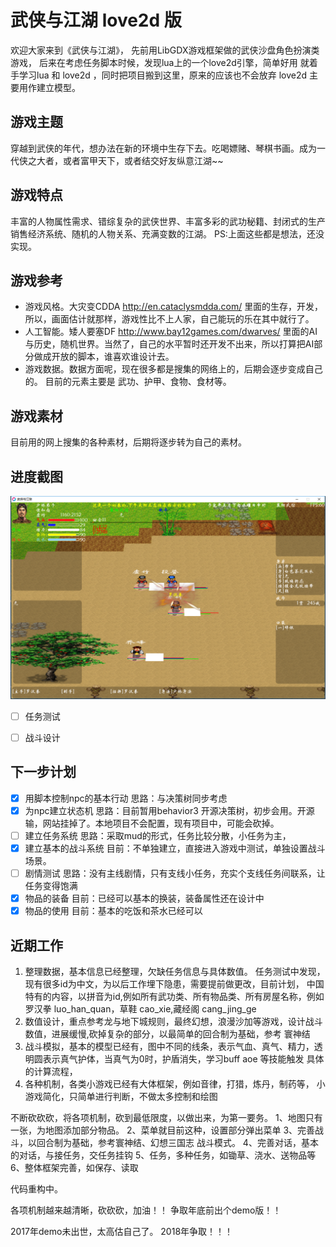 ﻿# 武侠与江湖 love2d 版
欢迎大家来到《武侠与江湖》，
先前用LibGDX游戏框架做的武侠沙盘角色扮演类游戏，
后来在考虑任务脚本时候，发现lua上的一个love2d引擎，简单好用
就着手学习lua 和 love2d ，同时把项目搬到这里，原来的应该也不会放弃
love2d 主要用作建立模型。

## 游戏主题
穿越到武侠的年代，想办法在新的环境中生存下去。吃喝嫖赌、琴棋书画。成为一代侠之大者，或者富甲天下，或者结交好友纵意江湖~~

## 游戏特点
丰富的人物属性需求、错综复杂的武侠世界、丰富多彩的武功秘籍、封闭式的生产销售经济系统、随机的人物关系、充满变数的江湖。
PS:上面这些都是想法，还没实现。

## 游戏参考
* 游戏风格。大灾变CDDA http://en.cataclysmdda.com/ 里面的生存，开发，所以，画面估计就那样，游戏性比不上人家，自己能玩的乐在其中就行了。
* 人工智能。矮人要塞DF http://www.bay12games.com/dwarves/ 里面的AI与历史，随机世界。当然了，自己的水平暂时还开发不出来，所以打算把AI部分做成开放的脚本，谁喜欢谁设计去。
* 游戏数据。数据方面呢，现在很多都是搜集的网络上的，后期会逐步变成自己的。 目前的元素主要是 武功、护甲、食物、食材等。

## 游戏素材
目前用的网上搜集的各种素材，后期将逐步转为自己的素材。


## 进度截图

![目前进度](doc/20180308.png)
- [ ] 任务测试
- [ ] 战斗设计


## 下一步计划
- [X] 用脚本控制npc的基本行动 思路：与决策树同步考虑
- [X] 为npc建立状态机     思路：目前暂用behavior3 开源决策树，初步会用。开源输，网站挂掉了。本地项目不会配置，现有项目中，可能会砍掉。
- [ ] 建立任务系统        思路：采取mud的形式，任务比较分散，小任务为主，
- [X] 建立基本的战斗系统     目前：不单独建立，直接进入游戏中测试，单独设置战斗场景。
- [ ] 剧情测试          思路：没有主线剧情，只有支线小任务，充实个支线任务间联系，让任务变得饱满
- [x] 物品的装备     目前：已经可以基本的换装，装备属性还在设计中
- [X] 物品的使用     目前：基本的吃饭和茶水已经可以

## 近期工作
1. 整理数据，基本信息已经整理，欠缺任务信息与具体数值。 任务测试中发现，现有很多id为中文，为以后工作埋下隐患，需要提前做更改，目前计划，
中国特有的内容，以拼音为id,例如所有武功类、所有物品类、所有房屋名称，例如 罗汉拳 luo_han_quan，草鞋 cao_xie,藏经阁 cang_jing_ge
2. 数值设计，重点参考龙与地下城规则，最终幻想，浪漫沙加等游戏，设计战斗数值，进展缓慢,砍掉复杂的部分，以最简单的回合制为基础，参考 寰神结
3. 战斗模拟，基本的模型已经有，图中不同的线条，表示气血、真气、精力，透明圆表示真气护体，当真气为0时，护盾消失，学习buff aoe 等技能触发
具体的计算流程，
4. 各种机制，各类小游戏已经有大体框架，例如音律，打猎，炼丹，制药等，
小游戏简化，只简单进行判断，不做太多控制和绘图

不断砍砍砍，将各项机制，砍到最低限度，以做出来，为第一要务。
1、地图只有一张，为地图添加部分物品。
2、菜单就目前这种，设置部分弹出菜单
3、完善战斗，以回合制为基础，参考寰神结、幻想三国志 战斗模式。
4、完善对话，基本的对话，与接任务，交任务挂钩
5、任务，多种任务，如锄草、浇水、送物品等
6、整体框架完善，如保存、读取

代码重构中。

各项机制越来越清晰，砍砍砍，加油！！ 争取年底前出个demo版！！

2017年demo未出世，太高估自己了。
2018年争取！！！

